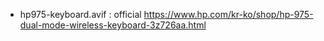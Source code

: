 - hp975-keyboard.avif : official https://www.hp.com/kr-ko/shop/hp-975-dual-mode-wireless-keyboard-3z726aa.html
